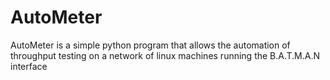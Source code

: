# AutoMeter
AutoMeter is a simple python program that allows the automation of throughput testing on a network of linux machines running the B.A.T.M.A.N interface
